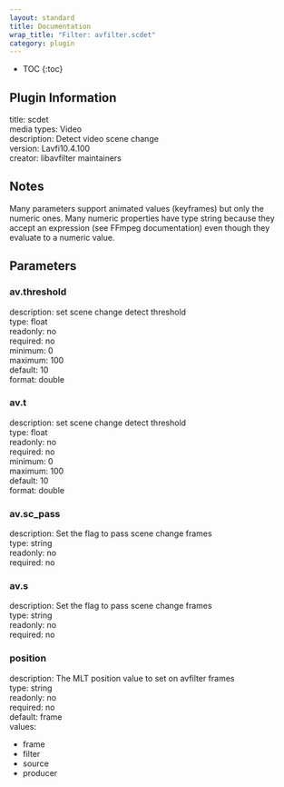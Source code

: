 ```yaml
---
layout: standard
title: Documentation
wrap_title: "Filter: avfilter.scdet"
category: plugin
---
```

* TOC
{:toc}

## Plugin Information

title: scdet  
media types:
Video  
description: Detect video scene change  
version: Lavfi10.4.100  
creator: libavfilter maintainers  

## Notes

Many parameters support animated values (keyframes) but only the numeric ones. Many numeric properties have type string because they accept an expression (see FFmpeg documentation) even though they evaluate to a numeric value.

## Parameters

### av.threshold

  
description:
set scene change detect threshold  
type: float  
readonly: no  
required: no  
minimum: 0  
maximum: 100  
default: 10  
format: double  

### av.t

  
description:
set scene change detect threshold  
type: float  
readonly: no  
required: no  
minimum: 0  
maximum: 100  
default: 10  
format: double  

### av.sc_pass

  
description:
Set the flag to pass scene change frames  
type: string  
readonly: no  
required: no  

### av.s

  
description:
Set the flag to pass scene change frames  
type: string  
readonly: no  
required: no  

### position

  
description:
The MLT position value to set on avfilter frames  
type: string  
readonly: no  
required: no  
default: frame  
values:  

* frame
* filter
* source
* producer

